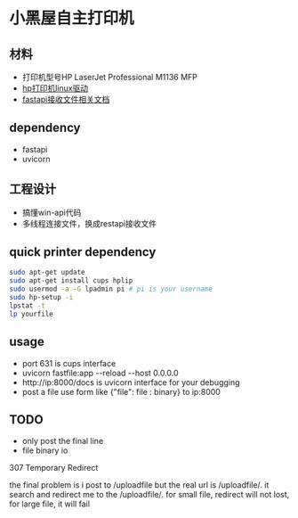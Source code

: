 # 小黑屋自主打印机

## 材料

- 打印机型号HP LaserJet Professional M1136 MFP
- [hp打印机linux驱动](https://www.freeprintersupport.com/download-hp-laserjet-pro-m1136-driver/)
- [fastapi接收文件相关文档](https://fastapi.tiangolo.com/tutorial/request-forms-and-files/)

## dependency

- fastapi
- uvicorn

## 工程设计

- 搞懂win-api代码
- 多线程连接文件，换成restapi接收文件

## quick printer dependency 

```bash
sudo apt-get update
sudo apt-get install cups hplip
sudo usermod -a -G lpadmin pi # pi is your username
sudo hp-setup -i
lpstat -t
lp yourfile
```

## usage

- port 631 is cups interface
- uvicorn fastfile:app --reload --host 0.0.0.0
- http://ip:8000/docs is uvicorn interface for your debugging
- post a file use form like {"file": file : binary} to ip:8000

## TODO

- only post the final line 
- file binary io

307 Temporary Redirect

the final problem is i post to /uploadfile but the real url is /uploadfile/. it search and redirect me to the /uploadfile/. for small file, redirect will not lost, for large file, it will fail